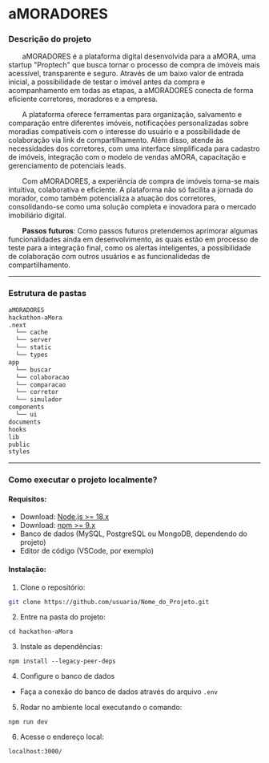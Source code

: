 # aMORADORES

### Descrição do projeto

 &nbsp; &nbsp; &nbsp; &nbsp;aMORADORES é a plataforma digital desenvolvida para a aMORA, uma startup "Proptech" que busca tornar o processo de compra de imóveis mais acessível, transparente e seguro. Através de um baixo valor de entrada inicial, a possibilidade de testar o imóvel antes da compra e acompanhamento em todas as etapas, a aMORADORES conecta de forma eficiente corretores, moradores e a empresa.

 &nbsp; &nbsp; &nbsp; &nbsp;A plataforma oferece ferramentas para organização, salvamento e comparação entre diferentes imóveis, notificações personalizadas sobre moradias compatíveis com o interesse do usuário e a possibilidade de colaboração via link de compartilhamento. Além disso, atende às necessidades dos corretores, com uma interface simplificada para cadastro de imóveis, integração com o modelo de vendas aMORA, capacitação e gerenciamento de potenciais leads.

 &nbsp; &nbsp; &nbsp; &nbsp;Com aMORADORES, a experiência de compra de imóveis torna-se mais intuitiva, colaborativa e eficiente. A plataforma não só facilita a jornada do morador, como também potencializa a atuação dos corretores, consolidando-se como uma solução completa e inovadora para o mercado imobiliário digital.

 &nbsp; &nbsp; &nbsp; &nbsp;**Passos futuros**: Como passos futuros pretendemos aprimorar algumas funcionalidades ainda em desenvolvimento, as quais estão em processo de teste para a integração final, como os alertas inteligentes, a possibilidade de colaboração com outros usuários e as funcionalidedas de compartilhamento.

---

### Estrutura de pastas

``` bash
aMORADORES
hackathon-aMora
.next
  └── cache
  └── server
  └── static
  └── types
app
  └── buscar
  └── colaboracao
  └── comparacao
  └── corretor
  └── simulador
components
  └── ui
documents
hooks
lib
public
styles

```
---

### Como executar o projeto localmente?

#### Requisitos:
- Download: [Node.js >= 18.x](https://nodejs.org/en/download)
- Download: [npm >= 9.x](https://www.npmjs.com/package/npm/v/9.0.0)
- Banco de dados (MySQL, PostgreSQL ou MongoDB, dependendo do projeto)
- Editor de código (VSCode, por exemplo)

#### Instalação:
1. Clone o repositório:
```bash
git clone https://github.com/usuario/Nome_do_Projeto.git
```
2. Entre na pasta do projeto:
```
cd hackathon-aMora
```
3. Instale as dependências:
```
npm install --legacy-peer-deps
```
4. Configure o banco de dados
- Faça a conexão do banco de dados através do arquivo ```.env```

5. Rodar no ambiente local executando o comando:
```
npm run dev
```
6. Acesse o endereço local:
```
localhost:3000/
```

